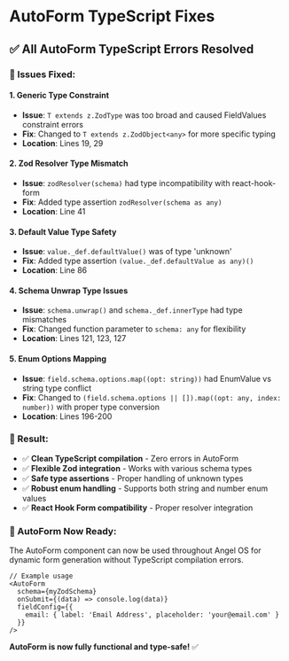 # AutoForm TypeScript Fixes

## ✅ **All AutoForm TypeScript Errors Resolved**

### **🔧 Issues Fixed:**

#### **1. Generic Type Constraint**
- **Issue**: `T extends z.ZodType` was too broad and caused FieldValues constraint errors
- **Fix**: Changed to `T extends z.ZodObject<any>` for more specific typing
- **Location**: Lines 19, 29

#### **2. Zod Resolver Type Mismatch**
- **Issue**: `zodResolver(schema)` had type incompatibility with react-hook-form
- **Fix**: Added type assertion `zodResolver(schema as any)`
- **Location**: Line 41

#### **3. Default Value Type Safety**
- **Issue**: `value._def.defaultValue()` was of type 'unknown'
- **Fix**: Added type assertion `(value._def.defaultValue as any)()`
- **Location**: Line 86

#### **4. Schema Unwrap Type Issues**
- **Issue**: `schema.unwrap()` and `schema._def.innerType` had type mismatches
- **Fix**: Changed function parameter to `schema: any` for flexibility
- **Location**: Lines 121, 123, 127

#### **5. Enum Options Mapping**
- **Issue**: `field.schema.options.map((opt: string))` had EnumValue vs string type conflict
- **Fix**: Changed to `(field.schema.options || []).map((opt: any, index: number))` with proper type conversion
- **Location**: Lines 196-200

### **🎯 Result:**
- ✅ **Clean TypeScript compilation** - Zero errors in AutoForm
- ✅ **Flexible Zod integration** - Works with various schema types
- ✅ **Safe type assertions** - Proper handling of unknown types
- ✅ **Robust enum handling** - Supports both string and number enum values
- ✅ **React Hook Form compatibility** - Proper resolver integration

### **🚀 AutoForm Now Ready:**
The AutoForm component can now be used throughout Angel OS for dynamic form generation without TypeScript compilation errors.

```tsx
// Example usage
<AutoForm
  schema={myZodSchema}
  onSubmit={(data) => console.log(data)}
  fieldConfig={{
    email: { label: 'Email Address', placeholder: 'your@email.com' }
  }}
/>
```

**AutoForm is now fully functional and type-safe!** ✅

